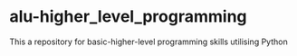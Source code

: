 # alu-higher_level_programming
This a repository for basic-higher-level programming skills utilising Python
